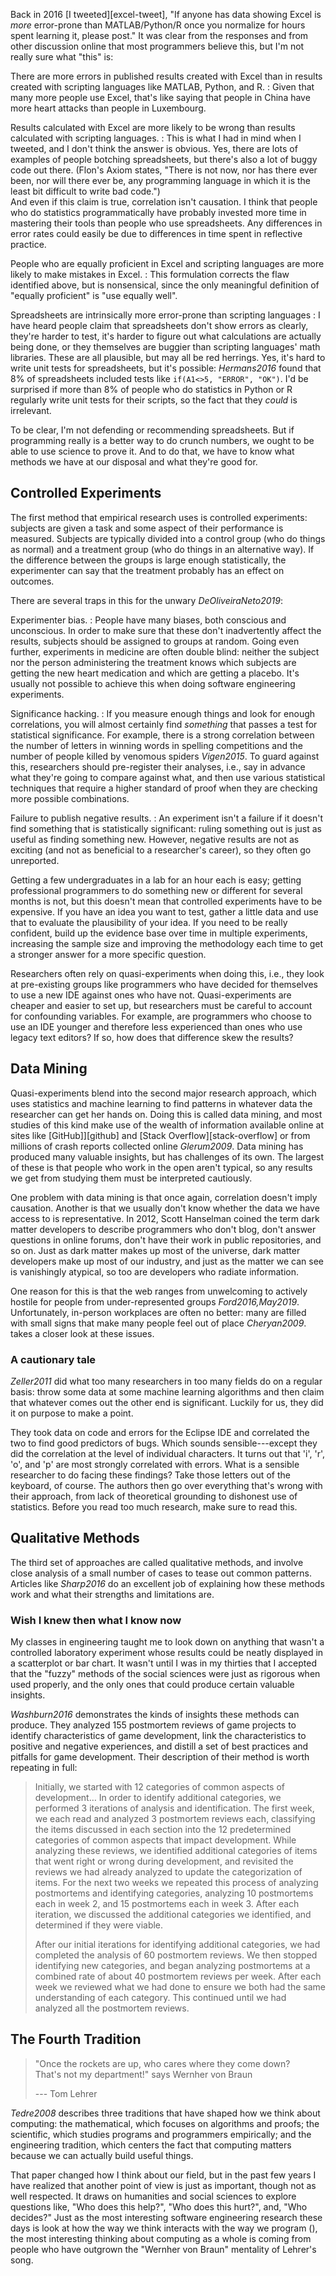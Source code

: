 ---
---

Back in 2016 [I tweeted][excel-tweet], "If anyone has data showing <span
i="Excel">Excel</span> is *more* error-prone than <span
i="MATLAB">MATLAB</span>/<span i="Python">Python</span>/<span i="R (programming
language)">R</span> once you normalize for hours spent learning it, please
post."  It was clear from the responses and from other discussion online that
most programmers believe this, but I'm not really sure what "this" is:

There are more errors in published results created with Excel than in results created with scripting languages like MATLAB, Python, and R.
:   Given that many more people use Excel, that's like saying that people in
    China have more heart attacks than people in Luxembourg.

Results calculated with Excel are more likely to be wrong than results calculated with scripting languages.
:   This is what I had in mind when I tweeted, and I don't think the answer is
    obvious.  Yes, there are lots of examples of people botching spreadsheets,
    but there's also a lot of buggy code out there.  (<span i="Flon's
    Axiom">Flon's Axiom</span> states, "There is not now, nor has there ever
    been, nor will there ever be, any programming language in which it is the
    least bit difficult to write bad code.")
    <br/>
    And even if this claim is true, correlation isn't causation.  I think that
    people who do statistics programmatically have probably invested more time
    in mastering their tools than people who use spreadsheets.  Any differences
    in error rates could easily be due to differences in time spent in
    reflective practice.

People who are equally proficient in Excel and scripting languages are more likely to make mistakes in Excel.
:   This formulation corrects the flaw identified above, but is nonsensical,
    since the only meaningful definition of "equally proficient" is "use equally
    well".

Spreadsheets are intrinsically more error-prone than scripting languages
:   I have heard people claim that spreadsheets don't show errors as clearly,
    they're harder to test, it's harder to figure out what calculations are
    actually being done, or they themselves are buggier than scripting
    languages' math libraries.  These are all plausible, but may all be red
    herrings.  Yes, it's hard to write unit tests for spreadsheets, but it's
    possible: <cite>Hermans2016</cite> found that 8% of spreadsheets included
    tests like `if(A1<>5, "ERROR", "OK")`.  I'd be surprised if more than 8% of
    people who do statistics in Python or R regularly write unit tests for their
    scripts, so the fact that they *could* is irrelevant.

To be clear, I'm not defending or recommending spreadsheets.  But if programming
really is a better way to do crunch numbers, we ought to be able to use science
to prove it.  And to do that, we have to know what methods we have at our
disposal and what they're good for.

## Controlled Experiments

The first method that empirical research uses is <span i="controlled
experiments">controlled experiments</span>: subjects are given a task and some
aspect of their performance is measured.  Subjects are typically divided into a
<span g="control_group" i="control group">control group</span> (who do things as
normal) and a <span g="treatment_group" i="treatment group">treatment
group</span> (who do things in an alternative way). If the difference between
the groups is large enough statistically, the experimenter can say that the
treatment probably has an effect on outcomes.

There are several traps in this for the unwary <cite>DeOliveiraNeto2019</cite>:

<span i="experimenter bias">Experimenter bias</span>.
:   People have many biases, both conscious and unconscious.  In order to make
    sure that these don't inadvertently affect the results, subjects should be
    assigned to groups at random. Going even further, experiments in medicine
    are often <span g="double_blind" i="double blind experiments">double
    blind</span>: neither the subject nor the person administering the treatment
    knows which subjects are getting the new heart medication and which are
    getting a <span g="placebo" i="placebo">placebo</span>. It's usually not
    possible to achieve this when doing software engineering experiments.

<span i="significance hacking">Significance hacking</span>.
:   If you measure enough things and look for enough correlations, you will
    almost certainly find *something* that passes a test for statistical
    significance. For example, there is a strong correlation between the number
    of letters in winning words in spelling competitions and the number of
    people killed by venomous spiders <cite>Vigen2015</cite>. To guard against
    this, researchers should <span g="pre_registration" i="pre-registration of
    experiments">pre-register</span> their analyses, i.e., say in advance what
    they're going to compare against what, and then use various statistical
    techniques that require a higher standard of proof when they are checking
    more possible combinations.

<span i="negative results (failure to publish)">Failure to publish negative results</span>.
:   An experiment isn't a failure if it doesn't find something that is
    statistically significant: ruling something out is just as useful as finding
    something new. However, negative results are not as exciting (and not as
    beneficial to a researcher's career), so they often go unreported.

Getting a few undergraduates in a lab for an hour each is easy; getting
professional programmers to do something new or different for several months is
not, but this doesn't mean that controlled experiments have to be expensive.  If
you have an idea you want to test, gather a little data and use that to evaluate
the plausibility of your idea. If you need to be really confident, build up the
evidence base over time in multiple experiments, increasing the sample size and
improving the methodology each time to get a stronger answer for a more specific
question.

Researchers often rely on <span g="quasi_experiment"
i="quasi-experiment">quasi-experiments</span> when doing this, i.e., they look
at pre-existing groups like programmers who have decided for themselves to use a
new IDE against ones who have not. Quasi-experiments are cheaper and easier to
set up, but researchers must be careful to account for <span
g="confounding_variables" i="confounding variable">confounding
variables</span>. For example, are programmers who choose to use an IDE younger
and therefore less experienced than ones who use legacy text editors? If so, how
does that difference skew the results?

## Data Mining

Quasi-experiments blend into the second major research approach, which uses
statistics and machine learning to find patterns in whatever data the researcher
can get her hands on. Doing this is called <span g="data_mining" i="data
mining">data mining</span>, and most studies of this kind make use of the wealth
of information available online at sites like [GitHub]][github] and [Stack
Overflow][stack-overflow] or from millions of crash reports collected online
<cite>Glerum2009</cite>.  Data mining has produced many valuable insights, but
has challenges of its own.  The largest of these is that people who work in the
open aren't typical, so any results we get from studying them must be
interpreted cautiously.

One problem with data mining is that once again, correlation doesn't imply
causation.  Another is that we usually don't know whether the data we have
access to is representative.  In 2012, Scott Hanselman coined the term <span
g="dark_matter_developer" i="dark matter developer">dark matter
developers</span> to describe programmers who don't blog, don't answer questions
in online forums, don't have their work in public repositories, and so on. Just
as dark matter makes up most of the universe, dark matter developers make up
most of our industry, and just as the matter we can see is vanishingly atypical,
so too are developers who radiate information.

One reason for this is that the web ranges from unwelcoming to actively hostile
for people from under-represented groups <cite>Ford2016,May2019</cite>.
Unfortunately, in-person workplaces are often no better: many are filled with
small signs that make many people feel out of place <cite>Cheryan2009</cite>.
<span x="fairness"/> takes a closer look at these issues.

<div class="callout" markdown="1">

### A cautionary tale

<cite>Zeller2011</cite> did what too many researchers in too many fields do on a
regular basis: throw some data at some machine learning algorithms and then
claim that whatever comes out the other end is significant. Luckily for us, they
did it on purpose to make a point.

They took data on code and errors for the Eclipse IDE and correlated the two to
find good predictors of bugs. Which sounds sensible---except they did the
correlation at the level of individual characters. It turns out that 'i', 'r',
'o', and 'p' are most strongly correlated with errors. What is a sensible
researcher to do facing these findings? Take those letters out of the keyboard,
of course.  The authors then go over everything that's wrong with their
approach, from lack of theoretical grounding to dishonest use of
statistics. Before you read too much research, make sure to read this.

</div>

## Qualitative Methods

The third set of approaches are called <span g="qualitative_method"
i="qualitative methods">qualitative methods</span>, and involve close analysis
of a small number of cases to tease out common patterns.  Articles like
<cite>Sharp2016</cite> do an excellent job of explaining how these methods work
and what their strengths and limitations are.

<div class="callout" markdown="1">

### Wish I knew then what I know now

My classes in engineering taught me to look down on anything that wasn't a
controlled laboratory experiment whose results could be neatly displayed in a
scatterplot or bar chart.  It wasn't until I was in my thirties that I accepted
that the "fuzzy" methods of the social sciences were just as rigorous when used
properly, and the only ones that could produce certain valuable insights.

</div>

<cite>Washburn2016</cite> demonstrates the kinds of insights these methods can
produce. They analyzed 155 postmortem reviews of game projects to identify
characteristics of game development, link the characteristics to positive and
negative experiences, and distill a set of best practices and pitfalls for game
development. Their description of their method is worth repeating in full:

<blockquote markdown="1">

Initially, we started with 12 categories of common aspects of development…  In
order to identify additional categories, we performed 3 iterations of analysis
and identification.  The first week, we each read and analyzed 3 postmortem
reviews each, classifying the items discussed in each section into the 12
predetermined categories of common aspects that impact development.  While
analyzing these reviews, we identified additional categories of items that went
right or wrong during development, and revisited the reviews we had already
analyzed to update the categorization of items. For the next two weeks we
repeated this process of analyzing postmortems and identifying categories,
analyzing 10 postmortems each in week 2, and 15 postmortems each in week
3. After each iteration, we discussed the additional categories we identified,
and determined if they were viable.

After our initial iterations for identifying additional categories, we had
completed the analysis of 60 postmortem reviews.  We then stopped identifying
new categories, and began analyzing postmortems at a combined rate of about 40
postmortem reviews per week.  After each week we reviewed what we had done to
ensure we both had the same understanding of each category.  This continued
until we had analyzed all the postmortem reviews.

</blockquote>

## The Fourth Tradition

<blockquote markdown="1">

"Once the rockets are up, who cares where they come down?
<br/>
That's not my department!" says Wernher von Braun

--- <span i="Lehrer, Tom">Tom Lehrer</span>
</blockquote>

<cite>Tedre2008</cite> describes three traditions that have shaped how we think
about computing: the <span i="mathematical tradition in
computing">mathematical</span>, which focuses on algorithms and proofs; the
<span i="scientific tradition in computing">scientific</span>, which studies
programs and programmers empirically; and the <span i="engineering tradition in
computing">engineering tradition</span>, which centers the fact that computing
matters because we can actually build useful things.

That paper changed how I think about our field, but in the past few years I have
realized that <span i="humanist tradition in computing">another point of
view</span> is just as important, though not as well respected.  It draws on
humanities and social sciences to explore questions like, "Who does this help?",
"Who does this hurt?", and, "Who decides?"  Just as the most interesting
software engineering research these days is look at how the way we think
interacts with the way we program (<span x="research"/>), the most interesting
thinking about computing as a whole is coming from people who have outgrown the
"Wernher von Braun" mentality of Lehrer's song.
